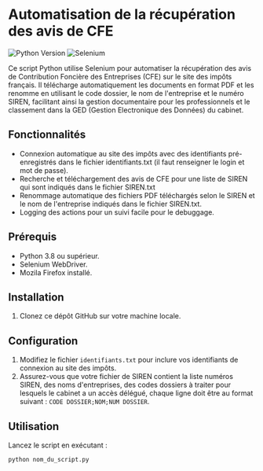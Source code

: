 # Automatisation de la récupération des avis de CFE

![Python Version](https://img.shields.io/badge/python-3%2B-blue.svg)
![Selenium](https://img.shields.io/badge/selenium-4.21.0-green.svg)

Ce script Python utilise Selenium pour automatiser la récupération des avis de Contribution Foncière des Entreprises (CFE) sur le site des impôts français. Il télécharge automatiquement les documents en format PDF et les renomme en utilisant le code dossier, le nom de l'entreprise et le numéro SIREN, facilitant ainsi la gestion documentaire pour les professionnels et le classement dans la GED (Gestion Electronique des Données) du cabinet.

## Fonctionnalités

- Connexion automatique au site des impôts avec des identifiants pré-enregistrés dans le fichier identifiants.txt (il faut renseigner le login et mot de passe).
- Recherche et téléchargement des avis de CFE pour une liste de SIREN qui sont indiqués dans le fichier SIREN.txt
- Renommage automatique des fichiers PDF téléchargés selon le SIREN et le nom de l'entreprise indiqués dans le fichier SIREN.txt.
- Logging des actions pour un suivi facile pour le debuggage.

## Prérequis

- Python 3.8 ou supérieur.
- Selenium WebDriver.
- Mozila Firefox installé.

## Installation

1. Clonez ce dépôt GitHub sur votre machine locale.

## Configuration

1. Modifiez le fichier `identifiants.txt` pour inclure vos identifiants de connexion au site des impôts.
2. Assurez-vous que votre fichier de SIREN contient la liste numéros SIREN, des noms d'entreprises, des codes dossiers à traiter pour lesquels le cabinet a un accès délégué, chaque ligne doit être au format suivant : `CODE DOSSIER;NOM;NUM DOSSIER`.

## Utilisation

Lancez le script en exécutant :

```shell
python nom_du_script.py
